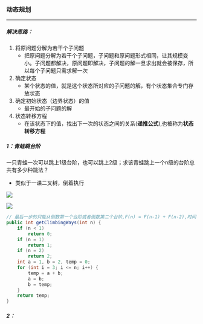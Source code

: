 ### 动态规划

------

##### 解决思路：

1. 将原问题分解为若干个子问题
   - 把原问题分解为若干个子问题，子问题和原问题形式相同，让其规模变小。子问题都解决，原问题即解决，子问题的解一旦求出就会被保存，所以每个子问题只需求解一次
2. 确定状态
   - 某个状态的值，就是这个状态所对应的子问题的解，有个状态集合专门存放状态
3. 确定初始状态（边界状态）的值
   - 最开始的子问题的解
4. 状态转移方程
   - 在该状态下的值，找出下一次的状态之间的关系(**递推公式**),也被称为**状态转移方程**

##### 1：青蛙跳台阶

​	一只青蛙一次可以跳上1级台阶，也可以跳上2级；求该青蛙跳上一个n级的台阶总共有多少种跳法？

- 类似于一课二叉树，倒着执行


![](/Users/likang/Code/Git/Algorithms-and-Data-Structures/9：贪心算法，动态规划，回溯算法/photos/递推公式.jpg)

![](/Users/likang/Code/Git/Algorithms-and-Data-Structures/9：贪心算法，动态规划，回溯算法/photos/状态记录表.jpg)

```java
// 最后一步的只能从倒数第一个台阶或者倒数第二个台阶,F(n) = F(n-1) + F(n-2),时间复杂度：O(n)
public int getClimbingWays(int n) {
    if (n < 1)
        return 0;
    if (n = 1)
        return 1;
    if (n = 2)
        return 2;
    int a = 1, b = 2, temp = 0;
    for (int i = 3; i <= n; i++) {
        temp = a + b;
        a = b;
        b = temp;
    }
    return temp;
}
```

##### 2：